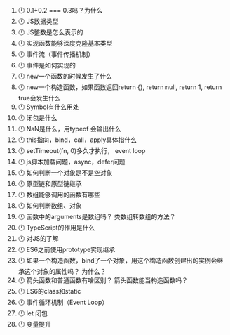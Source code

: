 1. 🕛 0.1+0.2 === 0.3吗？为什么
2. 🕛 JS数据类型
3. 🕛 JS整数是怎么表示的
4. 🕛 实现函数能够深度克隆基本类型
5. 🕛 事件流（事件传播机制）
6. 🕛 事件是如何实现的
7. 🕛 new一个函数的时候发生了什么
8. 🕛 new一个构造函数，如果函数返回return {}, return null, return 1, return true会发生什么
9. 🕛 Symbol有什么用处
10. 🕛 闭包是什么
11. 🕛 NaN是什么，用typeof 会输出什么
12. 🕛 this指向，bind，call，apply具体指什么
13. 🕛 setTimeout(fn, 0)多久才执行， event loop
14. 🕛 js脚本加载问题，async，defer问题
15. 🕛 如何判断一个对象是不是空对象
16. 🕛 原型链和原型链继承
17. 🕛 数组能够调用的函数有哪些
18. 🕛 如何判断数组、对象
19. 🕛 函数中的arguments是数组吗？ 类数组转数组的方法？
20. 🕛 TypeScript的作用是什么
21. 🕛 对JS的了解
22. 🕛 ES6之前使用prototype实现继承
23. 🕛 如果一个构造函数，bind了一个对象，用这个构造函数创建出的实例会继承这个对象的属性吗？ 为什么？
24. 🕛 箭头函数和普通函数有啥区别？ 箭头函数能当构造函数吗？
25. 🕛 ES6的class和static
26. 🕛 事件循环机制（Event Loop）
27. 🕛 let 闭包
28. 🕛 变量提升
